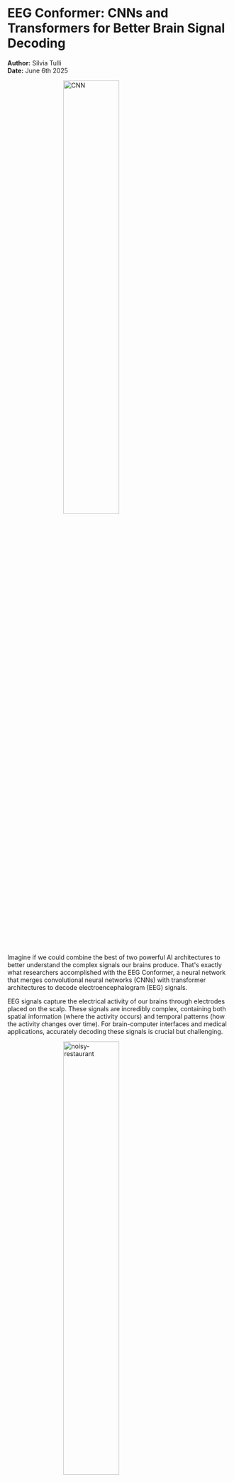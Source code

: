 # EEG Conformer: CNNs and Transformers for Better Brain Signal Decoding

**Author:** Silvia Tulli\
**Date:** June 6th 2025

<img style="margin-right: 1.5rem; display: block; margin: auto;" src="https://miro.medium.com/v2/resize:fit:1086/format:webp/1*Ff6mG3aPdWFkjb6hZPy3Xw.gif" alt="CNN" width=50%/>

Imagine if we could combine the best of two powerful AI architectures to better understand the complex signals our brains produce. That's exactly what researchers accomplished with the EEG Conformer, a neural network that merges convolutional neural networks (CNNs) with transformer architectures to decode electroencephalogram (EEG) signals.

EEG signals capture the electrical activity of our brains through electrodes placed on the scalp. These signals are incredibly complex, containing both spatial information (where the activity occurs) and temporal patterns (how the activity changes over time). For brain-computer interfaces and medical applications, accurately decoding these signals is crucial but challenging.

<img style="margin-right: 1.5rem; display: block; margin: auto;" src="https://videos.openai.com/vg-assets/assets%2Ftask_01jxabns64etarz0bdpzrppzvg%2F1749473341_img_0.webp?st=2025-06-09T11%3A27%3A22Z&se=2025-06-15T12%3A27%3A22Z&sks=b&skt=2025-06-09T11%3A27%3A22Z&ske=2025-06-15T12%3A27%3A22Z&sktid=a48cca56-e6da-484e-a814-9c849652bcb3&skoid=aa5ddad1-c91a-4f0a-9aca-e20682cc8969&skv=2019-02-02&sv=2018-11-09&sr=b&sp=r&spr=https%2Chttp&sig=ljuGIXZfyIgcvIfEAVVhWB2JswDdlFTFiVb5pzl7170%3D&az=oaivgprodscus" alt="noisy-restaurant" width=50%/>


EEG signals are like trying to listen to whispered conversations in a noisy restaurant—while wearing earplugs. The brain's electrical activity is incredibly subtle, measured in microvolts, and contaminated by everything from eye blinks to muscle movements.


### The EEG Data Landscape

```
What we're working with:
• 22 electrodes across the scalp
• 1000+ time points per second
• Multiple frequency bands (like radio stations)
• Signal strength: 10-100 microvolts (incredibly weak!)
• Contaminated by artifacts (eye blinks, muscle tension, electrical noise)
```
---

Traditional approaches using CNNs excel at capturing local features in EEG data but struggle with long-term dependencies—those important patterns that unfold over longer time periods. Meanwhile, transformer models, famous for their success in natural language processing, are excellent at capturing these long-range relationships and a growing number of researchers are starting to employ them for EEG signal processing, as we previously mentioned in our previous post: [Attention Models Application in EEG Signal Processing]().

```mermaid
graph LR
    A[Raw Brain Signals] --> B[CNN Module<br/>Local Pattern Detection]
    B --> C[Transformer Module<br/>Global Relationship Modeling]
    C --> D[Classifier<br/>Final Decision]
    
    style A fill:#e1f5fe
    style B fill:#f3e5f5
    style C fill:#e8f5e8
    style D fill:#fff3e0
```

![EEG-Conformer Architecture](https://raw.githubusercontent.com/eeyhsong/EEG-Conformer/refs/heads/main/visualization/Fig1.png)
The EEG-Conformer Architecture comprises of a three-stage pipeline:
* *CNN Module*: First, convolutional layers scan through the EEG data identifying local patterns in both time and across brain regions. Think of it as recognizing individual "words" in the brain's language.
* *Transformer Module*: Next, the transformer takes these local patterns and figures out how they relate to each other over longer time periods. It's like understanding how those "words" form meaningful "sentences" of neural activity.
* *Classifier*: Finally, a simple classifier takes all this rich information and makes the final call about what the brain signal represents.

## Convolution Module Details:
```python
# Temporal convolution: learns patterns within each brain region
temporal_conv = Conv1D(channels=22, filters=40, kernel_size=64)

# Spatial convolution: learns how brain regions interact
spatial_conv = DepthwiseConv1D(groups=40)
```

The temporal convolution is like having 40 different "detectors," each tuned to find specific patterns in the timing of brain activity. The spatial convolution then asks: "When this pattern appears in one brain region, what happens in the others?"

Self-Attention:
Through self-attention, the transformer creates a dynamic map where each point in the EEG signal can evaluate its relationship with every other point, assigning importance weights based on relevance. This comprehensive cross-referencing enables the detection of subtle long-term dependencies that unfold over extended time periods.

# Evaluation
The EEG Conformer was tested on the BCI Competition IV Dataset 2a—the standard for motor imagery classification (detecting when someone imagines moving their left hand vs. right hand).

| Method | Accuracy | What This Means |
|--------|----------|-----------------|
| Traditional FBCSP | 69.3% | Decent, but room for improvement |
| EEGNet | 73.8% | Good CNN performance |
| ShallowConvNet | 75.7% | Previous state-of-the-art |
| **EEG Conformer** | **80.0%** | **New benchmark achieved** |

---

### What About Individual Differences?

One fascinating aspect of the results is how consistently the EEG Conformer improved performance across different people:

- **Best improvement**: Subject 1 gained 4.1% accuracy
- **Most challenging case**: Subject 2 still gained 2.7%
- **Statistical significance**: p < 0.05 across all subjects

This consistency matters because brain signals are highly individual, i.e., what works for one person might not work for another. The EEG Conformer's robust performance suggests it's learning something fundamental about how brains encode information.

---

## Making the Invisible Visible: Interpretability

Perhaps the most interesting feature of the EEG Conformer is its ability to show us which brain regions it's "paying attention to" when making decisions. The researchers developed a visualization technique called "Class Activation Topography" that projects the model's attention onto a map of the brain.

**Key findings for motor imagery tasks:**
- **Frontal regions** (areas like Fp1, F1): Important for motor planning
- **Parietal regions** (CP5, P7, P4): Critical for spatial awareness
- **Central regions** (C3, C4): The motor cortex itself

This validates that the model is learning meaningful patterns that align with our neuroscientific understanding of how the brain works.

The fact that the model's attention maps correspond to known brain anatomy gives us confidence that it's not just memorizing data but actually learning the underlying neural mechanisms. This interpretability is crucial for medical applications where understanding *why* a decision was made is as important as the decision itself.

![CAM and CAT](images/Class_Activation_Mapping.png)
Raw EEG topography averaged over all trials of each subject, Class Activation Mapping (CAM) of the Transformer module on the input EEG, Class Activation Topography (CAT) they designed to show CAM-weighted EEG.


---

## Implementation: Getting Your Hands Dirty

The beauty of the EEG Conformer is that the researchers made everything open source. Here's how to get started:

```python
# Install the framework
pip install braindecode torch

# Import the model
from braindecode.models import EEGConformer

# Create and train your model
model = EEGConformer(
    n_outputs=4,     # Number of classes (e.g., left hand, right hand, feet, tongue)
    n_chans=22,      # Number of EEG channels
    n_times=1000     # Number of time points
)

# Train on your data
model.fit(X_train, y_train)
predictions = model.predict(X_test)
```

### Preprocessing: The Foundation Matters

Before feeding data to the model, proper preprocessing is necessary:

1. **Bandpass filtering**: Remove electrical noise and irrelevant frequencies (4-38 Hz typically)
2. **Normalization**: Standardize signal amplitudes across channels
3. **Artifact removal**: Clean out eye blinks, muscle tension, and other contamination

The model is relatively forgiving, but good preprocessing can make the difference between mediocre and excellent results.

---

## Challenges and Future Directions

### Current Limitations

No method is perfect, and the EEG Conformer has its challenges:

1. **Individual variability**: While consistent, performance still varies between people
2. **Computational cost**: More expensive than simple CNNs (though reasonable)
3. **Parameter sensitivity**: Requires careful tuning for optimal performance
4. **Transfer learning**: Models trained on one person don't automatically work well for others

---

## Conclusion

The EEG Conformer appears to be a promising approach, achieving something neither CNNs nor Transformers could accomplish alone. However, several challenges remain for practical implementation: acquiring sufficient labeled data for training, establishing robust preprocessing protocols for utilizing this architecture, and adapting the model to real-world scenarios where users have **limited exposure to stimuli with few repetitions**. Perhaps most critically, at HABS we face the challenge of developing **experimental protocols that are more ecologically valid—closer to natural**, everyday conditions, while still maintaining the controlled conditions necessary to achieve results comparable to those reported in state-of-the-art papers using ideal laboratory datasets.

---

## Resources and Further Reading

- **📄 Original Paper**: [IEEE Transactions on Neural Systems and Rehabilitation Engineering](https://ieeexplore.ieee.org/document/9991178)
- **💻 Open Source Code**: [GitHub Repository](https://github.com/eeyhsong/EEG-Conformer)
- **🛠️ Framework Integration**: Available in [Braindecode](https://braindecode.org/)
- **📊 Datasets**: [BCI Competition IV](https://www.bbci.de/competition/iv/), [SEED](https://bcmi.sjtu.edu.cn/home/seed/), [DEAP](https://www.eecs.qmul.ac.uk/mmv/datasets/deap/)

### Citation
```bibtex
@article{song2023eeg,
    title={EEG Conformer: Convolutional Transformer for EEG Decoding and Visualization},
    author={Song, Yonghao and Zheng, Qingqing and Liu, Bingchuan and Gao, Xiaorong},
    journal={IEEE Transactions on Neural Systems and Rehabilitation Engineering},
    volume={31},
    pages={710--719},
    year={2023},
    doi={10.1109/TNSRE.2022.3230250}
}
```

